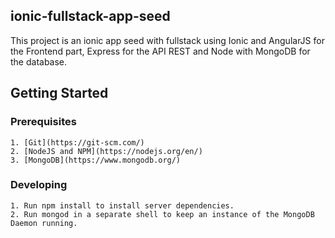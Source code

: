 ## ionic-fullstack-app-seed

This project is an ionic app seed with fullstack using Ionic and AngularJS for the Frontend part, Express for the API REST and Node with MongoDB for the database.

## Getting Started

### Prerequisites

	1. [Git](https://git-scm.com/)
    2. [NodeJS and NPM](https://nodejs.org/en/)
    3. [MongoDB](https://www.mongodb.org/)
    
### Developing

	1. Run npm install to install server dependencies.
    2. Run mongod in a separate shell to keep an instance of the MongoDB Daemon running.
    
